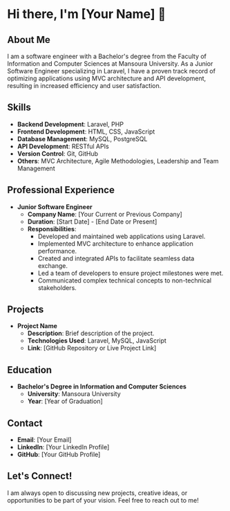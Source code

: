 # Hi there, I'm [Your Name] 👋

## About Me

I am a software engineer with a Bachelor's degree from the Faculty of Information and Computer Sciences at Mansoura University. As a Junior Software Engineer specializing in Laravel, I have a proven track record of optimizing applications using MVC architecture and API development, resulting in increased efficiency and user satisfaction.

## Skills

- **Backend Development**: Laravel, PHP
- **Frontend Development**: HTML, CSS, JavaScript
- **Database Management**: MySQL, PostgreSQL
- **API Development**: RESTful APIs
- **Version Control**: Git, GitHub
- **Others**: MVC Architecture, Agile Methodologies, Leadership and Team Management

## Professional Experience

- **Junior Software Engineer**
  - **Company Name**: [Your Current or Previous Company]
  - **Duration**: [Start Date] - [End Date or Present]
  - **Responsibilities**:
    - Developed and maintained web applications using Laravel.
    - Implemented MVC architecture to enhance application performance.
    - Created and integrated APIs to facilitate seamless data exchange.
    - Led a team of developers to ensure project milestones were met.
    - Communicated complex technical concepts to non-technical stakeholders.

## Projects

- **Project Name**
  - **Description**: Brief description of the project.
  - **Technologies Used**: Laravel, MySQL, JavaScript
  - **Link**: [GitHub Repository or Live Project Link]

## Education

- **Bachelor's Degree in Information and Computer Sciences**
  - **University**: Mansoura University
  - **Year**: [Year of Graduation]

## Contact

- **Email**: [Your Email]
- **LinkedIn**: [Your LinkedIn Profile]
- **GitHub**: [Your GitHub Profile]

## Let's Connect!

I am always open to discussing new projects, creative ideas, or opportunities to be part of your vision. Feel free to reach out to me!
